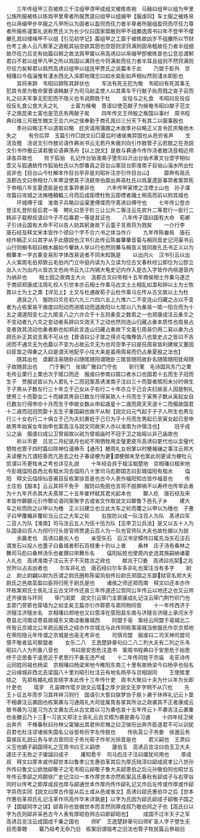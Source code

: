 <!-- { "loadSidebar": true } -->
　　三年传组甲三百被练三千注组甲漆甲成组文被练练袍　马融曰组甲以组为甲里公族所服被练以练爲甲里卑者所服贾逵曰组甲以组缀甲【服虔同】车士服之被练帛也以帛缀甲步卒服之凡甲所以为固者以盈窍而任力者半卑者所服组盈窍而尽任力尊者所服栋谨案礼说称贾氏义为长少仪曰国家縻敝则甲不组縢逸周书曰年不登甲不缨縢孔晁曰缕绳甲不以组【引见初学记】葢组甲之工靡于被练故凶岁不组縢所以节财也考工圅人云凡察革之道眂其钻空欲其惌也空惌则坚窍满则固帛粗故任力者半组细故尽任力吕览有始篇曰邾之故法爲甲裳以帛高诱曰以帛缀甲卽被练昰也公息忌谓邾君曰不若以组甲凡甲之所以爲固以满窍也今窍满矣而任力者半耳且组则不然窍满则尽任力矣邾君以爲然高诱曰组甲以组连甲贾氏之说葢本于此
　　乃盟于耏外　京相璠曰今临淄惟有澅水西北入泲即地理志曰如水矣耏如声相似然则澅水即耏也
　　其将来辞　韦昭曰辞陈其辞状也
　　军法有死无犯为敬　韦昭曰有死其事无犯其令昰为敬命案晋语韩献子为司马赵孟使人以其乘车干行献子执而戮之宣子召而礼之曰夫军事无犯犯而不隐义也韦说颇胜于杜
　　反役与之礼食　韦昭曰反役自役反礼食公食大夫之礼
　　士富为候奄　晋语曰使范献子为候奄韦昭曰献子范文子之族昆弟士富也是范氏有两献子矣
　　四年传文王帅殷之叛国以事纣　周书程典曰维三月旣生魄文王合六州之侯奉勤于商孔晁曰三分天下有其二以服事殷也
　　季孙曰略注不以道取曰略　匠庆请用蒲圃之木故季孙曰略正义言令匠庆略他木失之
　　有穷后羿　玉篇引作□説文曰□夏后时诸侯夷羿国也从邑穷省声
　　生浇及豷　浇说文引作敖论语作奡尚书云无若丹朱傲刘向引作敖管子云若敖之在尧説文引书作傲云读若傲论语奡荡舟【以上説文】是敖与奡通今传作浇者敖浇音相近师读各异故也
　　败于狐骀　礼记作台骀淮南子墬形曰沂出台骀术篆文台壶字相似壶又与狐通故传作狐骀杜氏以为卽番县之目台山案目台即淮南子目骀山淄水所出杜说非也【目台山今杜解本作目台亭非是刘昭补注亦引作目台山】
　　靡奔有鬲氏　汲郡古文曰帝相廿八年寒浞使其子浇弑帝伯靡出奔鬲杜氏以爲夏遗臣事羿者案羿死于帝相八年言夏遗臣是也言事羿者非也
　　六年传甲寅堙之注堙土山也　孙子谋攻篇曰攻城之法脩橹轒輼三月而后成距堙杜牧云距堙者踊土稍高而前以附其城也
　　环城傅于堞　淮南子兵略曰设渠壍傅堞而守髙诱曰傅守也
　　七年传公登亦登注礼登阶臣后君一等　聘礼曰至于阶三让公升二等注云先宾升二等君行一臣行二韩非子载穆叔语曰今子不后寡君一等是其证也
　　八年传子国曰国有大命　荀卿子引诗云国有大命不可以告人妨其躬身故下云童子言焉将为戮矣
　　一介行李　唐石经及释文宋本皆作个徐曰个字不合六书之体当作介
　　九年传陈畚局　唐石经作梮正义曰其字从手此臆説也汉书引此传云陈畚輂輂音菊与梮同音史记河渠书云山行则梮韦昭曰梮木器如今轝牀人举以行也然则輂与梮音义皆同故孔氏书正义以为梮輂本一字古篆变易形字体改易说者不同未知孰是
　　以出内火　汉书引云以出入火案周毛伯郑敦云毛伯内门立中庭内读为入立读为位古文春秋经公即位为公卽立出入火为出内火皆古文也尚书云九江内锡大龟史记内作入是古入字皆作内徐邈音内为纳非也
　　相土因之故商主大火　汲郡古文曰帝相十五年商侯相士作乗马遂迁于商邱郑康成注周礼校人引世本亦云相士作乘马古文士土相乱如盄和钟以土为士牧敦以士为土之类【详见上】土又与杜通故荀子云杜作乘马左传从古文故以土为杜
　　遇艮之八　服防曰爻在初六九三六四六五上九惟六二不变连山归藏之占以不变者为占栋案易干凿度曰阳动而进隂动而退故阳以七隂以八为彖易一隂一阳合而为十五之谓道阳变七之九隂变八之六亦合于十五则彖变之数若之一也郑康成注云彖爻之不变动者九六爻之变动者系辞曰爻效天下之动也然则连山归藏占彖本质性也周易占变者效其流动也彖者断也如郑此言连山归藏占彖故下文虽引周易仍用二易以彖为占顾氏补正其说支离不可从也【晋语曰公子筮之得贞屯悔豫皆八也筮史占之皆曰不吉闭而不通爻无为也葢以不变为占故云爻无为也司空季子曰是抂周易皆利建侯又董因曰臣筮之得秦之入曰是谓天地配亨小往大来是虽用周易而仍占彖夏殷之法也】
　　随其出也　虞翻注易随卦曰随隂随阳谓随卦三隂皆随阳故卦名随隂随阳犹母随子故随其出也
　　门于剸门　张揖广雅曰门守也
　　斩行栗　毛诗国风东门之栗毛传云栗行上栗也次于隂口而还　服虔曰参南曰隂口者水口也国君十五而生子冠而生子　贾服说皆以为人君礼十二而冠案髙诱淮南子注曰三十而娶者隂阳未分时俱生于子男从子数左行三十年立于己女从子右行二十年亦立于己合夫妇故圣人因是制礼使男三十而娶女二十而嫁其男自已数左行得寅故人十月而生于寅男子数从寅起女自已数左行得申亦十月而生于申故女数从申起歳星十二歳而周天天道十二而僃故国君十二歳而冠冠而娶十五生子重国嗣也故不从制【説文曰元气起于子子人所生也男左行三十女右行二十俱立于己为夫妇裹妊于己已为子十月而生男起已至寅女起已至申故男年始寅女年始申也案高注与説文同故宋人亦以淮南为许愼注也】
　　冠乎成公之庙　服虔曰成公卫曾祖故以祧为曾祖庙时不冠于卫之始祖以非己庙故也
　　祈以币更　吕览二月纪是月也祀不用牺牲用圭璧更皮币高诱曰更代也以圭璧代牺牲也管子四时篇曰除神位谨祷币【通币】梗周礼女祝掌以时梗襘禳之事注云郑大夫读梗为亢谓招善而亢恶去之杜子春读梗为更谓梗御未至也案此则更读为梗杜元凯谓以币更牲未之考也详见礼説
　　十年经会呉于柤注柤楚地　京相璠曰柤宋地今彭城偪阳县西北有柤水沟去偪阳八十里司马彪郡国志曰彭城偪阳有柤水
　　偪阳　释文云偪徐仙音甫目反栋案徐音是也古今人表作福阳知古皆作福音也
　　传士庄伯【服本】云云其将不免乎　服防曰免脱也言将不脱罪祸不以寿终也传举此者为十九年齐杀其大夫髙厚二十五年崔杼弑其君光起本也
　　郰人纥　唐石经及宋本皆作郰郦元引作鄹论语同案聚字古或省文作取说文曰郰鲁下邑孔子乡
　　建大车之轮而防之以甲以为橹　正义曰建立也立此大车之轮而覆之以甲以为橹也　子惠子曰甲覆楯非覆轮当云立之大车之轮
　　右拔防以成一队注百人为队　髙诱曰军二百人为队【淮南】司马法云五人为伍十伍为队【见李卫公兵法】是又以五十人为队国语曰百人为彻行行头皆官师贾逵云百人为一队也官师队大夫也故杜据以为説
　　余羸老也　高诱曰羸劣人也
　　亲受矢石　后汉书坚镡传曰辄先当矢石注石谓发石以投人也墨子曰备城者积石百枝重十钓以上者
　　桑林　庄子汤有桑林之舞司马彪曰桑林汤乐也崔撰曰宋舞乐名
　　偪阳妘姓也使周内史选其族嗣纳诸霍人礼也　高诱淮南子注云天子不灭姓古之政也
　　献兆于□姜　高诱曰兆契之兆世所以占吉凶者也
　　尔车非礼也　唐石经曰尔车多非礼也案注当有多字
　　尉止　尉止尉翩以尉为氏谓之尉氏圈称陈留风俗传曰尉氏郑国之东鄙狱官名郑大夫尉氏之邑故栾盈曰臣将归死于尉氏是也
　　诸侯之师还郑而南　释文曰还本亦作环栋案郑氏士丧礼注云古文环作还哀三年传道还公宫同公羊传云以地还之也又云师还齐侯皆与环同
　　筚门闺窦　説文引云筚门圭窬康成礼记注云筚门荆竹织门也圭窬门旁窬也穿墙为之如圭矣王篇亦引作窬窬与窦同物同音
　　十一年传西济于济隧注济隧水名　京相璠曰郑地也又曰荥泽在荥阳县东南与济隧合济隧上承河水于卷县北河南迳卷县故城东又南迳衡雍城西
　　同盟于亳　案经云同盟于亳城北二传皆云京城北公羊疏云服氏之经亦作京城北与此传同栋案亳城当依服氏作京京郑地在荣阳隐元年传谓之京城是也亳无考非也
　　司慎司盟　服虔曰二司天神司盟司慎不敬者监司察盟者
　　女乐二八　王逸楚辞章句曰二八二列大夫有二列之乐韦昭曰八人为列备八音也
　　书曰居安思危注逸书　案周书程典曰于安思危于始思终于迩思备于逺思近于老思行不备无违严戒
　　十二年传同姓于宗庙　毛苌诗传云同姓同祖也杨梁　京相璠曰杨梁宋地今睢阳东南三十里有故杨梁今曰杨亭也俗名之曰缘城非西北去梁国八十里刘昭引杜注云有地名杨亭与京相説同
　　王使隂里结之　先郑有婚礼结言结字本此传十三年传什吏　周书大聚曰十夫为什以年为长即什吏也
　　窀穸　孔宙碑作窀夕説文云窀之厚夕説文无穸字明不从穴也
　　先王卜征五年而岁习其祥祥习则行　国语引大誓曰朕梦协于朕卜袭于休祥礼记云卜筮不相袭注云袭因也栋案袭与习通周礼大司徒属胥各掌其所治之政袭其不正者康成云故书袭为习是习为古文袭左氏从古文故以习为袭也哀十五年传云卜不袭吉注云袭重也金縢云乃卜三一习吉又郑注士丧礼云古文槢为袭是袭与习通
　　十四年经卫侯出奔齐　不脩春秋曰孙林父甯殖出其君仲尼脩之曰卫侯衎出奔齐臣逐君不可以训犹召君也杜注谬诸侯失国名公谷皆有衎字左传脱也
　　传执莒公子务娄　徐邈云务莫侯反礼説云务与牟古音同庄子务光荀子作牟光徐音是也
　　君义嗣也　王肃曰义宐也嫡子嗣国得礼之宐周书曰王义嗣徳
　　蘧伯玉　高诱吕览注曰伯玉卫大夫遽庄子无咎之子瑗諡曰成子
　　庸知愈乎　司马彪庄子注曰庸犹何用也
　　厚成叔　释文曰厚本或作郈世本曰鲁孝公生惠伯革其后为厚氏陆淳曰郈成叔孝公八世孙外传曰鲁文公欲弛郈敬子之宅韦昭云郈敬子鲁大夫郈恵伯之后元孙敬伯同也昭廿五年传云季郈之鸡鬬徐广史记注曰一本作厚世本亦然栋案吕氏春秋有郈成子与右宰谷同时以传考之即厚成叔也厚与郈通世本作厚内传作郈礼记又作后左传或作厚或作郈字异而实同【説文曰厚古作垕从后土或从邑或省文】高诱曰郈氏惠伯华之后【世本作惠伯革郑氏礼记注革作巩高作华未详孰是】以字为氏因为郈氏郈成子郈敬子国之子【国疑同字之误】郈青孙也皆据世本而言然则厚成叔乃敬伯同之子也【高氏曰以字为氏则郈非采邑古今人表有厚昭伯师古曰即郈昭也】
　　成国不过半天子之军　高诱吕览注云成国成千乗之国也
　　师旷　王逸楚辞章句曰师旷圣人字子壄生无目而善聴
　　纂乃祖考无忝乃旧　栋案旧谓祖考之旧法也管子牧民篇云恭祖旧
